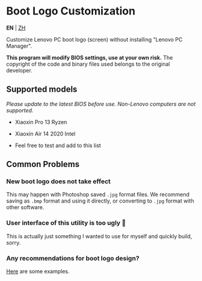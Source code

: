 # Boot Logo Customization

**EN** | [ZH](README.zh.md)

Customize Lenovo PC boot logo (screen) without installing "Lenovo PC Manager".

**This program will modify BIOS settings, use at your own risk.** The copyright of the code and binary files used belongs to the original developer.

## Supported models

*Please update to the latest BIOS before use. Non-Lenovo computers are not supported.*

- Xiaoxin Pro 13 Ryzen

- Xiaoxin Air 14 2020 Intel

- Feel free to test and add to this list

## Common Problems

### New boot logo does not take effect

This may happen with Photoshop saved `.jpg` format files. We recommend saving as `.bmp` format and using it directly, or converting to `.jpg` format with other software.

### User interface of this utility is too ugly 🤯

This is actually just something I wanted to use for myself and quickly build, sorry.

### Any recommendations for boot logo design?

[Here](https://github.com/Coxxs/LogoDiy/tree/master/Examples) are some examples.
